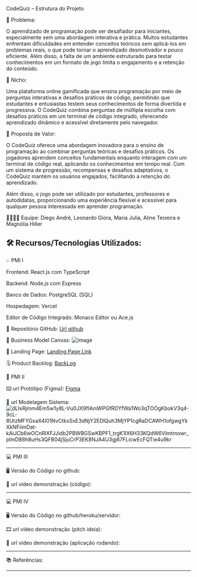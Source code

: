 CodeQuiz – Estrutura do Projeto

🙁 Problema:

O aprendizado de programação pode ser desafiador para iniciantes, especialmente sem uma abordagem interativa e prática. Muitos estudantes enfrentam dificuldades em entender conceitos teóricos sem aplicá-los em problemas reais, o que pode tornar o aprendizado desmotivador e pouco eficiente. Além disso, a falta de um ambiente estruturado para testar conhecimentos em um formato de jogo limita o engajamento e a retenção do conteúdo.

🙂 Nicho:

Uma plataforma online gamificada que ensina programação por meio de perguntas interativas e desafios práticos de código, permitindo que estudantes e entusiastas testem seus conhecimentos de forma divertida e progressiva. O CodeQuiz combina perguntas de múltipla escolha com desafios práticos em um terminal de código integrado, oferecendo aprendizado dinâmico e acessível diretamente pelo navegador.

🎁 Proposta de Valor:

O CodeQuiz oferece uma abordagem inovadora para o ensino de programação ao combinar perguntas teóricas e desafios práticos. Os jogadores aprendem conceitos fundamentais enquanto interagem com um terminal de código real, aplicando os conhecimentos em tempo real. Com um sistema de progressão, recompensas e desafios adaptativos, o CodeQuiz mantém os usuários engajados, facilitando a retenção do aprendizado.

Além disso, o jogo pode ser utilizado por estudantes, professores e autodidatas, proporcionando uma experiência flexível e acessível para qualquer pessoa interessada em aprender programação.

🧑‍💻👩‍💻 Equipe:
Diego André, Leonardo Giora, Maria Julia, Aline Teixeira e Magnólia Hiller

🛠️ Recursos/Tecnologias Utilizados:
-------------------
💡 PMI I

Frontend: React.js com TypeScript

Backend: Node.js com Express

Banco de Dados: PostgreSQL (SQL)

Hospedagem: Vercel

Editor de Código Integrado: Monaco Editor ou Ace.js

🔗 Repositório GitHub: [Url github](https://github.com/CodeQuiz-PMI)

📃 Business Model Canvas:
![image](https://github.com/user-attachments/assets/813f8f7b-521a-444a-9b94-b21ed8891df3)

🛬 Landing Page: [Landing Page Link](https://codequiz-pmi.github.io/front/)

🗓️ Product Backlog: [BackLog](https://trello.com/invite/b/67d4be2ad51326422f4c3a1b/ATTI49bf182aee770349ab53841a3285cc977EBE6C65/codequiz)

📲 PMI II

⌨️ url Protótipo (Figma): [Figma](https://www.figma.com/proto/oZC3SM3X7tswGkVv8RKK1t/CodeQuiz?node-id=14-11&p=f&t=W960Gi1ESXjc58z0-0&scaling=contain&content-scaling=fixed&page-id=29%3A447&starting-point-node-id=14%3A11)

📝 url Modelagem Sistema:
![dLIxRjmm4Em5w1y8L-Vu0JX9fIAmWPGfRDYfWa1Wo3qTOOgKbokV3q4-9cL-8UtzMFYGxaX4I01NvCtkxSxE3dNjY2EDlQuh3MjYP1cgRaDCAWH1ofgwgYkXkNFiimDat-kAiJCb6wOCnRlXFJJidb2PBWBGSwKBPF1_trgK1IX6H33KQdW6VImtmowr_plmD88h8uHs3QFB04jSjuCrP3EK8NJA4U3gj67FLicwEcFQTie4u9kr](https://github.com/user-attachments/assets/a27fb202-c3a3-451e-8614-7ac3650483ba)

-------------------

💻 PMI III

🖥️ Versão do Código no github:

🎥 url vídeo demonstração (código):

-------------------
💻 PMI IV

🖥️ Versão do Código no github/heroku/servidor:

🎞️ url vídeo demonstração (pitch ideia):

🎥 url vídeo demonstração (aplicação rodando):

-------------------
📚 Referências:

-------------------
